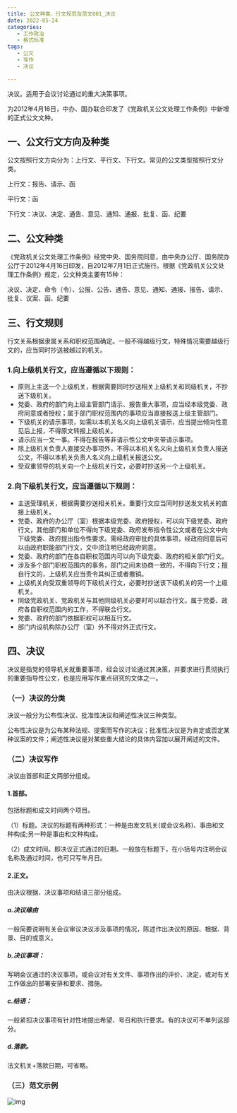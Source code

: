 ```yaml
---
title: 公文种类、行文规范及范文001_决议
date: 2022-05-24 
categories:
   - 工作政治
   - 格式标准 
tags: 
   - 公文
   - 写作
   - 决议

---
```


决议。适用于会议讨论通过的重大决策事项。

<!-- more -->
为2012年4月16日，中办、国办联合印发了《党政机关公文处理工作条例》中新增的正式公文文种。

## 一、公文行文方向及种类

公文按照行文方向分为：上行文、平行文、下行文。常见的公文类型按照行文分类。

上行文：报告、请示、函

平行文：函

下行文：决议、决定、通告、意见、通知、通报、批复、函、纪要


## 二、公文种类

《党政机关公文处理工作条例》经党中央、国务院同意，由中央办公厅、国务院办公厅于2012年4月16日印发，自2012年7月1日正式施行。根据《党政机关公文处理工作条例》规定，公文种类主要有15种：

决议、决定、命令（令）、公报、公告、通告、意见、通知、通报、报告、请示、批复、议案、函、纪要

## 三、行文规则
行文关系根据隶属关系和职权范围确定。一般不得越级行文，特殊情况需要越级行文的，应当同时抄送被越过的机关。
### 1.向上级机关行文，应当遵循以下规则：
- 原则上主送一个上级机关，根据需要同时抄送相关上级机关和同级机关，不抄送下级机关。
- 党委、政府的部门向上级主管部门请示、报告重大事项，应当经本级党委、政府同意或者授权；属于部门职权范围内的事项应当直接报送上级主管部门。
- 下级机关的请示事项，如需以本机关名义向上级机关请示，应当提出倾向性意见后上报，不得原文转报上级机关。
- 请示应当一文一事。不得在报告等非请示性公文中夹带请示事项。
- 除上级机关负责人直接交办事项外，不得以本机关名义向上级机关负责人报送公文，不得以本机关负责人名义向上级机关报送公文。
- 受双重领导的机关向一个上级机关行文，必要时抄送另一个上级机关。

### 2.向下级机关行文，应当遵循以下规则：
- 主送受理机关，根据需要抄送相关机关。重要行文应当同时抄送发文机关的直接上级机关。
- 党委、政府的办公厅（室）根据本级党委、政府授权，可以向下级党委、政府行文，其他部门和单位不得向下级党委、政府发布指令性公文或者在公文中向下级党委、政府提出指令性要求。需经政府审批的具体事项，经政府同意后可以由政府职能部门行文，文中须注明已经政府同意。
- 党委、政府的部门在各自职权范围内可以向下级党委、政府的相关部门行文。
- 涉及多个部门职权范围内的事务，部门之间未协商一致的，不得向下行文；擅自行文的，上级机关应当责令其纠正或者撤销。
- 上级机关向受双重领导的下级机关行文，必要时抄送该下级机关的另一个上级机关。
- 同级党政机关、党政机关与其他同级机关必要时可以联合行文。属于党委、政府各自职权范围内的工作，不得联合行文。
- 党委、政府的部门依据职权可以相互行文。
- 部门内设机构除办公厅（室）外不得对外正式行文。

## 四、决议

决议是指党的领导机关就重要事项，经会议讨论通过其决策，并要求进行贯彻执行的重要指导性公文，也是应用写作重点研究的文体之一。

### （一）决议的分类

决议一般分为公布性决议、批准性决议和阐述性决议三种类型。

公布性决议是为公布某种法规、提案而写作的决议；批准性决议是为肯定或否定某种议案的文件；阐述性决议是对某些重大结论的具体内容加以展开阐述的文件。

### （二）决议写作

决议由首部和正文两部分组成。

#### 1.首部。
包括标题和成文时间两个项目。

（1）标题。决议的标题有两种形式：一种是由发文机关(或会议名称)、事由和文种构成;另一种是事由和文种构成。

​（2）成文时间。即决议正式通过的日期。一般放在标题下，在小括号内注明会议名称及通过时间，也可只写年月日。

#### 2.正文。
由决议根据、决议事项和结语三部分组成。

##### a.决议缘由
  一般简要说明有关会议审议决议涉及事项的情况，陈述作出决议的原因、根据、背景、目的或意义。

##### b.决议事项：
  写明会议通过的决议事项，或会议对有关文件、事项作出的评价、决定，或对有关工作做出的部署安排和要求、措施。

##### c.结语：
  一般紧扣决议事项有针对性地提出希望、号召和执行要求。有的决议可不单列这部分。

##### d.落款。
  法文机关+落款日期，可省略。

### （三）范文示例

![img](https://pic3.zhimg.com/80/v2-aae5e2d55955182694590935d0b07c82_1440w.jpg)
